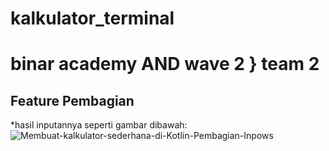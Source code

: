 # kalkulator_terminal
binar academy AND wave 2 } team 2 
==
Feature Pembagian
--
*hasil inputannya seperti gambar dibawah:
![Membuat-kalkulator-sederhana-di-Kotlin-Pembagian-Inpows](https://user-images.githubusercontent.com/72025965/156610317-a0966fe5-64ea-44fc-b749-fb87308941d0.jpg)
